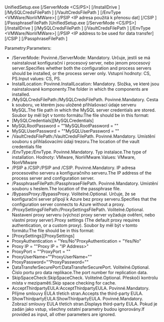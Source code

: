 <span data-ttu-id="3b0b8-101">UnifiedSetup.exe [/ServerMode <CS/PS>] [/InstallDrive <DriveLetter>] [/MySQLCredsFilePath <MySQL credentials file path>] [/VaultCredsFilePath <Vault credentials file path>] [/EnvType <VMWare/NonVMWare>] [/PSIP <IP adresa použitá k přenosu dat] [/CSIP <IP address of CS to be registered with>] [/PassphraseFilePath <Passphrase file path>]</span><span class="sxs-lookup"><span data-stu-id="3b0b8-101">UnifiedSetup.exe [/ServerMode <CS/PS>] [/InstallDrive <DriveLetter>] [/MySQLCredsFilePath <MySQL credentials file path>] [/VaultCredsFilePath <Vault credentials file path>] [/EnvType <VMWare/NonVMWare>] [/PSIP <IP address to be used for data transfer] [/CSIP <IP address of CS to be registered with>] [/PassphraseFilePath <Passphrase file path>]</span></span>

<span data-ttu-id="3b0b8-102">Parametry:</span><span class="sxs-lookup"><span data-stu-id="3b0b8-102">Parameters:</span></span>

* <span data-ttu-id="3b0b8-103">/ServerMode: Povinné.</span><span class="sxs-lookup"><span data-stu-id="3b0b8-103">/ServerMode: Mandatory.</span></span> <span data-ttu-id="3b0b8-104">Určuje, jestli se má nainstalovat konfigurační i procesový server, nebo jenom procesový server.</span><span class="sxs-lookup"><span data-stu-id="3b0b8-104">Specifies whether both the configuration and process servers should be installed, or the process server only.</span></span> <span data-ttu-id="3b0b8-105">Vstupní hodnoty: CS, PS.</span><span class="sxs-lookup"><span data-stu-id="3b0b8-105">Input values: CS, PS.</span></span>
* <span data-ttu-id="3b0b8-106">InstallLocation: Povinné.</span><span class="sxs-lookup"><span data-stu-id="3b0b8-106">InstallLocation: Mandatory.</span></span> <span data-ttu-id="3b0b8-107">Složka, ve které jsou nainstalované komponenty.</span><span class="sxs-lookup"><span data-stu-id="3b0b8-107">The folder in which the components are installed.</span></span>
* <span data-ttu-id="3b0b8-108">/MySQLCredsFilePath:</span><span class="sxs-lookup"><span data-stu-id="3b0b8-108">/MySQLCredsFilePath.</span></span> <span data-ttu-id="3b0b8-109">Povinné.</span><span class="sxs-lookup"><span data-stu-id="3b0b8-109">Mandatory.</span></span> <span data-ttu-id="3b0b8-110">Cesta k souboru, ve kterém jsou uložené přihlašovací údaje serveru MySQL.</span><span class="sxs-lookup"><span data-stu-id="3b0b8-110">The file path in which the MySQL server credentials are stored.</span></span> <span data-ttu-id="3b0b8-111">Soubor by měl být v tomto formátu:</span><span class="sxs-lookup"><span data-stu-id="3b0b8-111">The file should be in this format:</span></span>
* <span data-ttu-id="3b0b8-112">[MySQLCredentials]</span><span class="sxs-lookup"><span data-stu-id="3b0b8-112">[MySQLCredentials]</span></span>
* <span data-ttu-id="3b0b8-113">MySQLRootPassword = "<Password>"</span><span class="sxs-lookup"><span data-stu-id="3b0b8-113">MySQLRootPassword = "<Password>"</span></span>
* <span data-ttu-id="3b0b8-114">MySQLUserPassword = "<Password>"</span><span class="sxs-lookup"><span data-stu-id="3b0b8-114">MySQLUserPassword = "<Password>"</span></span>
* <span data-ttu-id="3b0b8-115">/VaultCredsFilePath:</span><span class="sxs-lookup"><span data-stu-id="3b0b8-115">/VaultCredsFilePath.</span></span> <span data-ttu-id="3b0b8-116">Povinné.</span><span class="sxs-lookup"><span data-stu-id="3b0b8-116">Mandatory.</span></span> <span data-ttu-id="3b0b8-117">Umístění souboru s přihlašovacími údaji trezoru.</span><span class="sxs-lookup"><span data-stu-id="3b0b8-117">The location of the vault credentials file</span></span>
* <span data-ttu-id="3b0b8-118">/EnvType:</span><span class="sxs-lookup"><span data-stu-id="3b0b8-118">/EnvType.</span></span> <span data-ttu-id="3b0b8-119">Povinné.</span><span class="sxs-lookup"><span data-stu-id="3b0b8-119">Mandatory.</span></span> <span data-ttu-id="3b0b8-120">Typ instalace.</span><span class="sxs-lookup"><span data-stu-id="3b0b8-120">The type of installation.</span></span> <span data-ttu-id="3b0b8-121">Hodnoty: VMware, NonVMware.</span><span class="sxs-lookup"><span data-stu-id="3b0b8-121">Values: VMware, NonVMware</span></span>
* <span data-ttu-id="3b0b8-122">/PSIP a /CSIP:</span><span class="sxs-lookup"><span data-stu-id="3b0b8-122">/PSIP and /CSIP.</span></span> <span data-ttu-id="3b0b8-123">Povinné.</span><span class="sxs-lookup"><span data-stu-id="3b0b8-123">Mandatory.</span></span> <span data-ttu-id="3b0b8-124">IP adresa procesového serveru a konfiguračního serveru.</span><span class="sxs-lookup"><span data-stu-id="3b0b8-124">The IP address of the process server and configuration server.</span></span>
* <span data-ttu-id="3b0b8-125">/PassphraseFilePath:</span><span class="sxs-lookup"><span data-stu-id="3b0b8-125">/PassphraseFilePath.</span></span> <span data-ttu-id="3b0b8-126">Povinné.</span><span class="sxs-lookup"><span data-stu-id="3b0b8-126">Mandatory.</span></span> <span data-ttu-id="3b0b8-127">Umístění souboru s heslem.</span><span class="sxs-lookup"><span data-stu-id="3b0b8-127">The location of the passphrase file.</span></span>
* <span data-ttu-id="3b0b8-128">/BypassProxy:</span><span class="sxs-lookup"><span data-stu-id="3b0b8-128">/BypassProxy.</span></span> <span data-ttu-id="3b0b8-129">Volitelné.</span><span class="sxs-lookup"><span data-stu-id="3b0b8-129">Optional.</span></span> <span data-ttu-id="3b0b8-130">Určuje, že se konfigurační server připojí k Azure bez proxy serveru.</span><span class="sxs-lookup"><span data-stu-id="3b0b8-130">Specifies that the configuration server connects to Azure without a proxy.</span></span>
* <span data-ttu-id="3b0b8-131">/ProxySettingsFilePath:</span><span class="sxs-lookup"><span data-stu-id="3b0b8-131">/ProxySettingsFilePath.</span></span> <span data-ttu-id="3b0b8-132">Volitelné.</span><span class="sxs-lookup"><span data-stu-id="3b0b8-132">Optional.</span></span> <span data-ttu-id="3b0b8-133">Nastavení proxy serveru (výchozí proxy server vyžaduje ověření, nebo vlastní proxy server).</span><span class="sxs-lookup"><span data-stu-id="3b0b8-133">Proxy settings (The default proxy requires authentication, or a custom proxy).</span></span> <span data-ttu-id="3b0b8-134">Soubor by měl být v tomto formátu:</span><span class="sxs-lookup"><span data-stu-id="3b0b8-134">The file should be in this format:</span></span>
* <span data-ttu-id="3b0b8-135">[ProxySettings]</span><span class="sxs-lookup"><span data-stu-id="3b0b8-135">[ProxySettings]</span></span>
* <span data-ttu-id="3b0b8-136">ProxyAuthentication = "Yes/No"</span><span class="sxs-lookup"><span data-stu-id="3b0b8-136">ProxyAuthentication = "Yes/No"</span></span>
* <span data-ttu-id="3b0b8-137">Proxy IP = "<IP adresa>"</span><span class="sxs-lookup"><span data-stu-id="3b0b8-137">Proxy IP = "IP Address>"</span></span>
* <span data-ttu-id="3b0b8-138">ProxyPort = "<Port>"</span><span class="sxs-lookup"><span data-stu-id="3b0b8-138">ProxyPort = "<Port>"</span></span>
* <span data-ttu-id="3b0b8-139">ProxyUserName="<User Name>"</span><span class="sxs-lookup"><span data-stu-id="3b0b8-139">ProxyUserName="<User Name>"</span></span>
* <span data-ttu-id="3b0b8-140">ProxyPassword="<Password>"</span><span class="sxs-lookup"><span data-stu-id="3b0b8-140">ProxyPassword="<Password>"</span></span>
* <span data-ttu-id="3b0b8-141">DataTransferSecurePort:</span><span class="sxs-lookup"><span data-stu-id="3b0b8-141">DataTransferSecurePort.</span></span> <span data-ttu-id="3b0b8-142">Volitelné.</span><span class="sxs-lookup"><span data-stu-id="3b0b8-142">Optional.</span></span> <span data-ttu-id="3b0b8-143">Číslo portu pro data replikace.</span><span class="sxs-lookup"><span data-stu-id="3b0b8-143">The port number for replication data.</span></span>
* <span data-ttu-id="3b0b8-144">SkipSpaceCheck:</span><span class="sxs-lookup"><span data-stu-id="3b0b8-144">SkipSpaceCheck.</span></span> <span data-ttu-id="3b0b8-145">Volitelné.</span><span class="sxs-lookup"><span data-stu-id="3b0b8-145">Optional.</span></span> <span data-ttu-id="3b0b8-146">Přeskočí kontrolu místa v mezipaměti.</span><span class="sxs-lookup"><span data-stu-id="3b0b8-146">Skip space checking for cache.</span></span>
* <span data-ttu-id="3b0b8-147">AcceptThirdpartyEULA:</span><span class="sxs-lookup"><span data-stu-id="3b0b8-147">AcceptThirdpartyEULA.</span></span> <span data-ttu-id="3b0b8-148">Povinné.</span><span class="sxs-lookup"><span data-stu-id="3b0b8-148">Mandatory.</span></span> <span data-ttu-id="3b0b8-149">Přijme smlouvy EULA třetích stran.</span><span class="sxs-lookup"><span data-stu-id="3b0b8-149">Accepts the third-party EULA.</span></span>
* <span data-ttu-id="3b0b8-150">ShowThirdpartyEULA:</span><span class="sxs-lookup"><span data-stu-id="3b0b8-150">ShowThirdpartyEULA.</span></span> <span data-ttu-id="3b0b8-151">Povinné.</span><span class="sxs-lookup"><span data-stu-id="3b0b8-151">Mandatory.</span></span> <span data-ttu-id="3b0b8-152">Zobrazí smlouvy EULA třetích stran.</span><span class="sxs-lookup"><span data-stu-id="3b0b8-152">Displays third-party EULA.</span></span> <span data-ttu-id="3b0b8-153">Pokud je zadán jako vstup, všechny ostatní parametry budou ignorovány.</span><span class="sxs-lookup"><span data-stu-id="3b0b8-153">If provided as input, all other parameters are ignored.</span></span>
